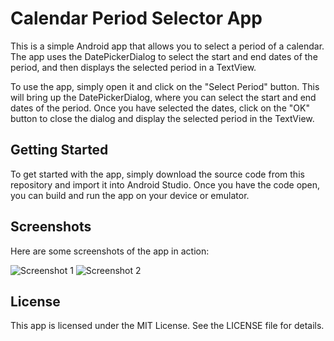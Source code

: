# Calendar Period Selector App 

This is a simple Android app that allows you to select a period of a calendar. The app uses the DatePickerDialog to select the start and end dates of the period, and then displays the selected period in a TextView.

To use the app, simply open it and click on the "Select Period" button. This will bring up the DatePickerDialog, where you can select the start and end dates of the period. Once you have selected the dates, click on the "OK" button to close the dialog and display the selected period in the TextView.

## Getting Started

To get started with the app, simply download the source code from this repository and import it into Android Studio. Once you have the code open, you can build and run the app on your device or emulator.

## Screenshots

Here are some screenshots of the app in action:

![Screenshot 1](/screenshots/screenshot1.png)
![Screenshot 2](/screenshots/screenshot2.png)

## License

This app is licensed under the MIT License. See the LICENSE file for details.
